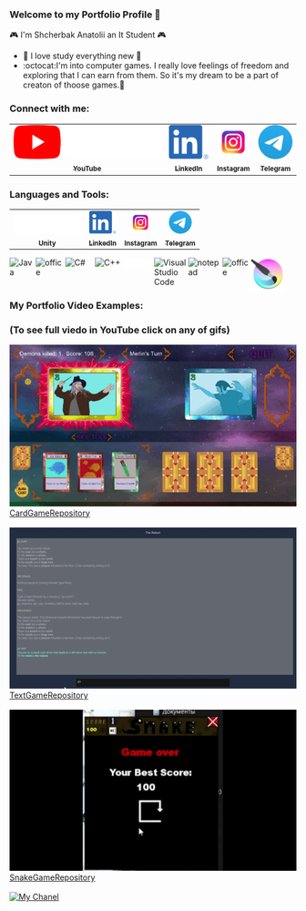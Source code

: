 ### Welcome to my Portfolio Profile 🎩

🎮 I'm Shcherbak Anatolii an It Student 🎮 
- 📖 I love study everything new 🚀
- :octocat:I'm into computer games. I really love feelings of freedom and exploring that I can earn from them. So it's my dream to be a part of creaton of thoose games.🎇

### Connect with me:

<table>
  <tr>
    <td align="center">
      <a href="https://www.youtube.com/channel/UC9Si7j82OO2PLaajrtxa9JA/" target="_blank">
        <img src="https://github.com/Anatolii-Shcherbak/resources/blob/main/Img/yt_logo_rgb_dark.png" height="60"/><br>
        <sub><b>YouTube</b></sub>
      </a>
    </td>
    <td align="center">
      <a href="https://www.linkedin.com/in/anatolii-shcherbak/" target="_blank">
        <img src="https://github.com/Anatolii-Shcherbak/resources/blob/main/Img/LI-In-Bug.png" height="60"/><br>
        <sub><b>LinkedIn</b></sub>
      </a>
    </td>
    <td align="center">
      <a href="https://www.instagram.com/s_a_vdeveloper/" target="_blank">
        <img src="https://github.com/Anatolii-Shcherbak/resources/blob/main/Img/Inst.png" height="60"/><br>
        <sub><b>Instagram</b></sub>
      </a>
    </td>
    <td align="center">
      <a href="https://t.me/S_Anatoliy_V4" target="_blank">
        <img src="https://github.com/Anatolii-Shcherbak/resources/blob/main/Img/Telegram.png" height="60"/><br>
        <sub><b>Telegram</b></sub>
      </a>
    </td>
  </tr>
</table>

### Languages and Tools:

<table>
  <tr>
    <td align="center">
        <img src="https://github.com/Anatolii-Shcherbak/resources/blob/main/Img/UnityWhite.png" height="40"/><br>
        <sub><b>Unity</b></sub>
    </td>
    <td align="center">
      <a href="https://www.linkedin.com/in/anatolii-shcherbak/" target="_blank">
        <img src="https://github.com/Anatolii-Shcherbak/resources/blob/main/Img/LI-In-Bug.png" height="40"/><br>
        <sub><b>LinkedIn</b></sub>
      </a>
    </td>
    <td align="center">
      <a href="https://www.instagram.com/s_a_vdeveloper/" target="_blank">
        <img src="https://github.com/Anatolii-Shcherbak/resources/blob/main/Img/Inst.png" height="40"/><br>
        <sub><b>Instagram</b></sub>
      </a>
    </td>
    <td align="center">
      <a href="https://t.me/S_Anatoliy_V4" target="_blank">
        <img src="https://github.com/Anatolii-Shcherbak/resources/blob/main/Img/Telegram.png" height="40"/><br>
        <sub><b>Telegram</b></sub>
      </a>
    </td>
  </tr>
</table>

<img align="left" alt="Java" height ="64px" width="46px" src="https://seeklogo.com/images/J/java-logo-7833D1D21A-seeklogo.com.png" />
<img align="left" alt="office" width="52px" src="https://seeklogo.com/images/E/eclipse-logo-85FE4BEA34-seeklogo.com.png" />
<img align="left" alt="C#" width="52px" src="https://seeklogo.com/images/C/c-sharp-c-logo-02F17714BA-seeklogo.com.png" />
<img align="left" alt="C++" width="52px" src="https://seeklogo.com/images/C/c-logo-1B1817C041-seeklogo.com.png" />
<img align="left" alt="Unity" width="52px" src="https://github.com/Anatolii-Shcherbak/resources/blob/main/Img/UnityWhite.png" />
<img align="left" alt="Visual Studio Code" width="60px" src="https://seeklogo.com/images/V/visual-studio-logo-14F95CF819-seeklogo.com.png" />
<img align="left" alt="notepad" width="60px" src="https://seeklogo.com/images/N/notepad-logo-B36F48AC8C-seeklogo.com.png" />
<img align="left" alt="office" width="48px" src="https://seeklogo.com/images/M/microsoft-office-logo-8B0EF31E09-seeklogo.com.png" />
<img align="left" alt="office" width="60px" src="https://github.com/Anatolii-Shcherbak/resources/blob/main/Img/KritaIm-removebg-preview.png" />



<br />
<br />
<br />

### My Portfolio Video Examples:
### (To see full viedo in YouTube click on any of gifs)
<!-- YOUTUBE:START -->
[![My Chanel](https://github.com/Anatolii-Shcherbak/resources/blob/main/Img/GifDe.gif)](https://www.youtube.com/watch?v=VptAMVgpbP8)
<br />
[CardGameRepository](https://github.com/Anatolii-Shcherbak/UnityCardGame)
<br />
<br />
[![My Chanel](https://github.com/Anatolii-Shcherbak/resources/blob/main/Img/TextG.gif)](https://www.youtube.com/watch?v=VptAMVgpbP8)
<br />
[TextGameRepository](https://github.com/Anatolii-Shcherbak/TextAdvantureGame)
<br />
<br />
[![My Chanel](https://github.com/Anatolii-Shcherbak/resources/blob/main/Img/Snake.gif)](https://www.youtube.com/watch?v=VptAMVgpbP8)
<br />
[SnakeGameRepository](https://github.com/Anatolii-Shcherbak/Snake-Java-Game)
<br />
<br />
[![My Chanel](https://github.com/Anatolii-Shcherbak/resources/blob/main/Img/MyGame.gif)](https://www.youtube.com/watch?v=VptAMVgpbP8)
<!-- YOUTUBE:END -->
